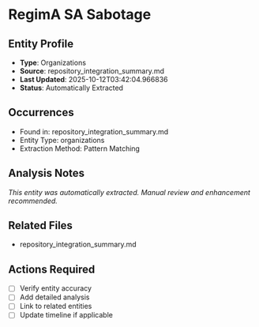 # RegimA SA Sabotage

## Entity Profile
- **Type**: Organizations
- **Source**: repository_integration_summary.md
- **Last Updated**: 2025-10-12T03:42:04.966836
- **Status**: Automatically Extracted

## Occurrences
- Found in: repository_integration_summary.md
- Entity Type: organizations
- Extraction Method: Pattern Matching

## Analysis Notes
*This entity was automatically extracted. Manual review and enhancement recommended.*

## Related Files
- repository_integration_summary.md

## Actions Required
- [ ] Verify entity accuracy
- [ ] Add detailed analysis
- [ ] Link to related entities
- [ ] Update timeline if applicable
